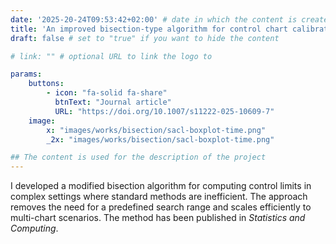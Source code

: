 ```yaml
---
date: '2025-20-24T09:53:42+02:00' # date in which the content is created - defaults to "today"
title: 'An improved bisection-type algorithm for control chart calibration'
draft: false # set to "true" if you want to hide the content 

# link: "" # optional URL to link the logo to

params:
    buttons:
        - icon: "fa-solid fa-share"
          btnText: "Journal article"
          URL: "https://doi.org/10.1007/s11222-025-10609-7"
    image:  
        x: "images/works/bisection/sacl-boxplot-time.png"
        _2x: "images/works/bisection/sacl-boxplot-time.png"

## The content is used for the description of the project
---
```


I developed a modified bisection algorithm for computing control limits in complex settings where standard methods are inefficient. The approach removes the need for a predefined search range and scales efficiently to multi-chart scenarios. The method has been published in *Statistics and Computing*.
